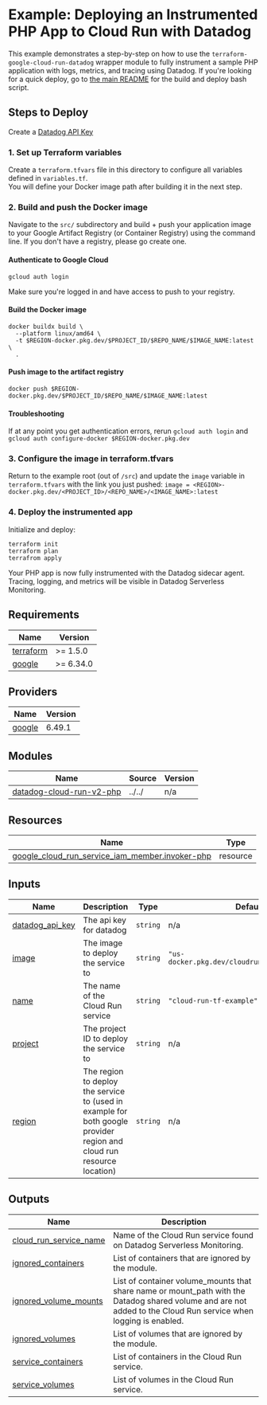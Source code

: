 # Example: Deploying an Instrumented PHP App to Cloud Run with Datadog

This example demonstrates a step-by-step on how to use the `terraform-google-cloud-run-datadog` wrapper module to fully instrument a sample PHP application with logs, metrics, and tracing using Datadog. If you're looking for a quick deploy, go to [the main README](../README.md) for the build and deploy bash script.

## Steps to Deploy
Create a [Datadog API Key](https://app.datadoghq.com/organization-settings/api-keys)
### 1. Set up Terraform variables

Create a `terraform.tfvars` file in this directory to configure all variables defined in `variables.tf`.  
You will define your Docker image path after building it in the next step.

### 2. Build and push the Docker image

Navigate to the `src/` subdirectory and build + push your application image to your Google Artifact Registry (or Container Registry) using the command line. If you don't have a registry, please go create one.

#### Authenticate to Google Cloud

```
gcloud auth login
```

Make sure you're logged in and have access to push to your registry.

#### Build the Docker image
```
docker buildx build \
  --platform linux/amd64 \
  -t $REGION-docker.pkg.dev/$PROJECT_ID/$REPO_NAME/$IMAGE_NAME:latest \
  .
```

#### Push image to the artifact registry
```
docker push $REGION-docker.pkg.dev/$PROJECT_ID/$REPO_NAME/$IMAGE_NAME:latest
```
#### Troubleshooting

If at any point you get authentication errors, rerun `gcloud auth login` and `gcloud auth configure-docker $REGION-docker.pkg.dev`

### 3. Configure the image in terraform.tfvars

Return to the example root (out of `/src`) and update the `image` variable in `terraform.tfvars` with the link you just pushed:
`image = <REGION>-docker.pkg.dev/<PROJECT_ID>/<REPO_NAME>/<IMAGE_NAME>:latest`

### 4. Deploy the instrumented app
Initialize and deploy:
```
terraform init
terraform plan
terrafrom apply
```
Your PHP app is now fully instrumented with the Datadog sidecar agent. Tracing, logging, and metrics will be visible in Datadog Serverless Monitoring.
<!-- BEGIN_TF_DOCS -->
## Requirements

| Name | Version |
|------|---------|
| <a name="requirement_terraform"></a> [terraform](#requirement\_terraform) | >= 1.5.0 |
| <a name="requirement_google"></a> [google](#requirement\_google) | >= 6.34.0 |

## Providers

| Name | Version |
|------|---------|
| <a name="provider_google"></a> [google](#provider\_google) | 6.49.1 |

## Modules

| Name | Source | Version |
|------|--------|---------|
| <a name="module_datadog-cloud-run-v2-php"></a> [datadog-cloud-run-v2-php](#module\_datadog-cloud-run-v2-php) | ../../ | n/a |

## Resources

| Name | Type |
|------|------|
| [google_cloud_run_service_iam_member.invoker-php](https://registry.terraform.io/providers/hashicorp/google/latest/docs/resources/cloud_run_service_iam_member) | resource |

## Inputs

| Name | Description | Type | Default | Required |
|------|-------------|------|---------|:--------:|
| <a name="input_datadog_api_key"></a> [datadog\_api\_key](#input\_datadog\_api\_key) | The api key for datadog | `string` | n/a | yes |
| <a name="input_image"></a> [image](#input\_image) | The image to deploy the service to | `string` | `"us-docker.pkg.dev/cloudrun/container/hello"` | no |
| <a name="input_name"></a> [name](#input\_name) | The name of the Cloud Run service | `string` | `"cloud-run-tf-example"` | no |
| <a name="input_project"></a> [project](#input\_project) | The project ID to deploy the service to | `string` | n/a | yes |
| <a name="input_region"></a> [region](#input\_region) | The region to deploy the service to (used in example for both google provider region and cloud run resource location) | `string` | n/a | yes |

## Outputs

| Name | Description |
|------|-------------|
| <a name="output_cloud_run_service_name"></a> [cloud\_run\_service\_name](#output\_cloud\_run\_service\_name) | Name of the Cloud Run service found on Datadog Serverless Monitoring. |
| <a name="output_ignored_containers"></a> [ignored\_containers](#output\_ignored\_containers) | List of containers that are ignored by the module. |
| <a name="output_ignored_volume_mounts"></a> [ignored\_volume\_mounts](#output\_ignored\_volume\_mounts) | List of container volume\_mounts that share name or mount\_path with the Datadog shared volume and are not added to the Cloud Run service when logging is enabled. |
| <a name="output_ignored_volumes"></a> [ignored\_volumes](#output\_ignored\_volumes) | List of volumes that are ignored by the module. |
| <a name="output_service_containers"></a> [service\_containers](#output\_service\_containers) | List of containers in the Cloud Run service. |
| <a name="output_service_volumes"></a> [service\_volumes](#output\_service\_volumes) | List of volumes in the Cloud Run service. |
<!-- END_TF_DOCS -->